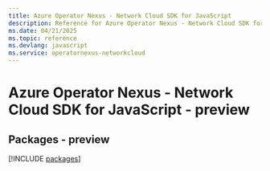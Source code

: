 ```yaml
---
title: Azure Operator Nexus - Network Cloud SDK for JavaScript
description: Reference for Azure Operator Nexus - Network Cloud SDK for JavaScript
ms.date: 04/21/2025
ms.topic: reference
ms.devlang: javascript
ms.service: operatornexus-networkcloud
---
```

# Azure Operator Nexus - Network Cloud SDK for JavaScript - preview
## Packages - preview
[!INCLUDE [packages](operator-nexus---network-cloud-index.md)]